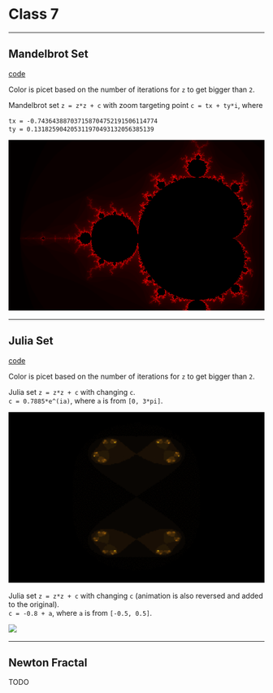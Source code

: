 # Class 7

---

## Mandelbrot Set

[code](https://github.com/examon/iv122_math_code/blob/master/class_7/code/mandelbrot.py)

Color is picet based on the number of iterations for `z` to get bigger than `2`.

Mandelbrot set `z = z*z + c` with zoom targeting point `c = tx + ty*i`, where
```
tx = -0.743643887037158704752191506114774
ty = 0.131825904205311970493132056385139
```

![](code/gif/mandelbrot.gif)

---

## Julia Set

[code](https://github.com/examon/iv122_math_code/blob/master/class_7/code/julia.py)

Color is picet based on the number of iterations for `z` to get bigger than `2`.

Julia set `z = z*z + c` with changing `c`.</br>
`c = 0.7885*e^(ia)`, where `a` is from `[0, 3*pi]`.

![](code/gif/julia_yellow.gif)

Julia set `z = z*z + c` with changing `c` (animation is also reversed and added to the original).</br>
`c = -0.8 + a`, where `a` is from `[-0.5, 0.5]`.

![](code/gif/julia_blue.gif)

---

## Newton Fractal

TODO
